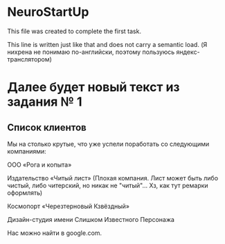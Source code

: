 # NeuroStartUp

This file was created to complete the first task.

This line is written just like that and does not carry a semantic load. (Я нихрена не понимаю по-английски, поэтому пользуюсь яндекс-транслятором)

# Далее будет новый текст из задания № 1

## Список клиентов

Мы на столько крутые, что уже успели поработать со следующими компаниями:

ООО «Рога и копыта»

Издательство «Читый лист» (Плохая компания. Лист может быть либо чистый, либо читерский, но никак не "читый"... Хз, как тут ремарки оформлять)

Космопорт «Черезтерновый Кзвёздный»

Дизайн-студия имени Слишком Известного Персонажа

Нас можно найти в google.com.